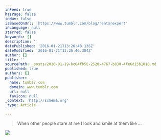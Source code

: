 ```yaml
---
inFeed: true
hasPage: false
inNav: false
isBasedOnUrl: 'https://www.tumblr.com/blog/rentanexpert'
inLanguage: null
starred: false
keywords: []
description: ''
datePublished: '2016-01-21T13:26:48.136Z'
dateModified: '2016-01-21T13:26:46.384Z'
author: []
title: ''
sourcePath: _posts/2016-01-19-bc64fb50-2520-4767-b838-4fe6d15b1818.md
published: true
authors: []
publisher:
  name: tumblr.com
  domain: www.tumblr.com
  url: null
  favicon: null
_context: 'http://schema.org'
_type: Article

---
```

> When other people stare at me I look and smile at them like ...

![](https://s3-us-west-2.amazonaws.com/the-grid-img/p/890718ec1158b7c8c5abf33e0adcbd1e11b57fa5.gif)